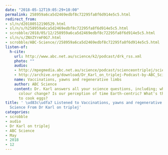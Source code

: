 ```yaml
---
date: "2018-05-12T19:05:29+10:00"
permalink: 258959a6ca5d2469edbf8c72295fa8f6d914e5c5.html
redirect_from:
- sl/n/d20180512190529.html
- sl/n/s/h258959a6ca5d2469edbf8c72295fa8f6d914e5c5.html
- scrobble/2018/05/12/258959a6ca5d2469edbf8c72295fa8f6d914e5c5.html
- sl/n/s/ZNVZYrmF0G7.html
- scrobble/ABC-Science//258959a6ca5d2469edbf8c72295fa8f6d914e5c5.html
listen-of:
  h-cite:
    url: http://www.abc.net.au/science/k2/podcast/drk_rss.xml
    photo: ""
    audio:
    - http://mpegmedia.abc.net.au/science/podcast/scienceontriplej/scienceontriplej20180322.mp3
    - http://archive.org/download/Dr_Karl_on_triplej-Podcast-by-ABC_Science/Vaccinations_yawns_and_regenerative_limbs.mp3
    name: Vaccinations, yawns and regenerative limbs
    author: ABC Science
    content: Dr. Karl answers all your science questions, including; why does eye
      colour change? Is our perception of time Earth-centric? What's the best temperature
      to cook eggs?
title: ' \ud83c\udfa7 Listened to Vaccinations, yawns and regenerative limbs by ABC
  Science From Dr Karl on triplej'
categories:
- scrobble
- audio
- Dr Karl on triplej
- ABC Science
- May
- 2018
- 12
---
```

